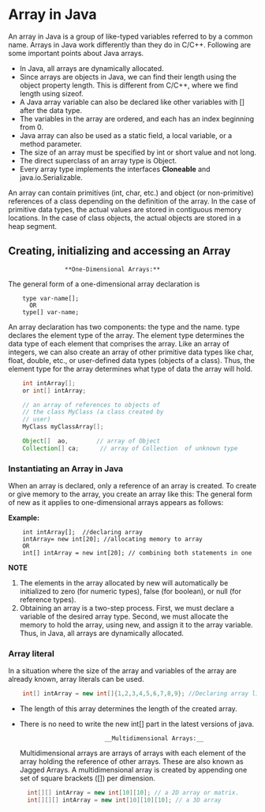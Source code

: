 # Array in Java

An array in Java is a group of like-typed variables referred to by a common name. Arrays in Java work differently than they do in C/C++. Following are some important points about Java arrays.

- In Java, all arrays are dynamically allocated.
- Since arrays are objects in Java, we can find their length using the object property length. This is different from C/C++, where we find length using sizeof.
- A Java array variable can also be declared like other variables with [] after the data type.
- The variables in the array are ordered, and each has an index beginning from 0.
- Java array can also be used as a static field, a local variable, or a method parameter.
- The size of an array must be specified by int or short value and not long.
- The direct superclass of an array type is Object.
- Every array type implements the interfaces **Cloneable** and java.io.Serializable.

An array can contain primitives (int, char, etc.) and object (or non-primitive) references of a class depending on the definition of the array. In the case of primitive data types, the actual values are stored in contiguous memory locations. In the case of class objects, the actual objects are stored in a heap segment.

## Creating, initializing and accessing an Array

                    **One-Dimensional Arrays:**

The general form of a one-dimensional array declaration is

```
    type var-name[];
      OR
    type[] var-name;
```

An array declaration has two components: the type and the name. type declares the element type of the array. The element type determines the data type of each element that comprises the array. Like an array of integers, we can also create an array of other primitive data types like char, float, double, etc., or user-defined data types (objects of a class). Thus, the element type for the array determines what type of data the array will hold.

```java
    int intArray[];
    or int[] intArray;

    // an array of references to objects of
    // the class MyClass (a class created by
    // user)
    MyClass myClassArray[];

    Object[]  ao,        // array of Object
    Collection[] ca;      // array of Collection  of unknown type

```

### Instantiating an Array in Java

When an array is declared, only a reference of an array is created. To create or give memory to the array, you create an array like this: The general form of new as it applies to one-dimensional arrays appears as follows:

**Example:**

```
    int intArray[];  //declaring array
    intArray= new int[20]; //allocating memory to array
    OR
    int[] intArray = new int[20]; // combining both statements in one

```

**NOTE**

1. The elements in the array allocated by new will automatically be initialized to zero (for numeric types), false (for boolean), or null (for reference types).
2. Obtaining an array is a two-step process. First, we must declare a variable of the desired array type. Second, we must allocate the memory to hold the array, using new, and assign it to the array variable. Thus, in Java, all arrays are dynamically allocated.

### Array literal

In a situation where the size of the array and variables of the array are already known, array literals can be used.

```java
    int[] intArray = new int[]{1,2,3,4,5,6,7,8,9}; //Declaring array literal.
```

- The length of this array determines the length of the created array.
- There is no need to write the new int[] part in the latest versions of java.

                              __Multidimensional Arrays:__

  Multidimensional arrays are arrays of arrays with each element of the array holding the reference of other arrays. These are also known as Jagged Arrays. A multidimensional array is created by appending one set of square brackets ([]) per dimension.

  ```java
    int[][] intArray = new int[10][10]; // a 2D array or matrix.
    int[][][] intArray = new int[10][10][10]; // a 3D array

  ```
